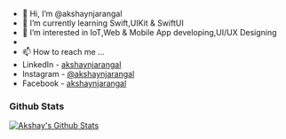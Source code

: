 - 👋 Hi, I’m @akshaynjarangal
- 🌱 I’m currently learning Swift,UIKit & SwiftUI
- 👀 I’m interested in IoT,Web & Mobile App developing,UI/UX Designing
- 
- 📫 How to reach me ...
- LinkedIn - [akshaynjarangal](https://linkedin.com/in/akshay-njarangal)
- Instagram - [@akshaynjarangal](https://instagram.com/akshaynjarangal)
- Facebook - [akshaynjarangal](https://facebook.com/akshaynjarangal)

<!---
akshaynjarangal/akshaynjarangal is a ✨ special ✨ repository because its `README.md` (this file) appears on your GitHub profile.
You can click the Preview link to take a look at your changes.
--->

### Github Stats

[![Akshay's Github Stats](https://github-readme-stats.vercel.app/api?username=akshaynjarangal&count_private=true&theme=default&show_icons=true)](https://github.com/akshaynjarangal)
